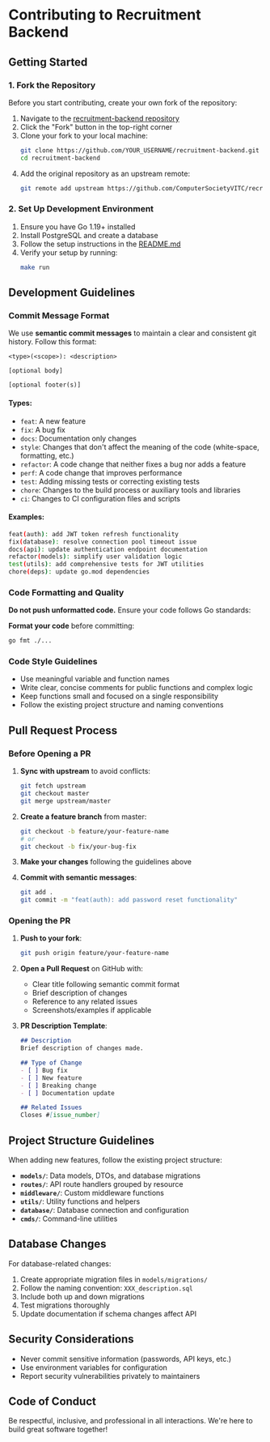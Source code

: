 # Contributing to Recruitment Backend

## Getting Started

### 1. Fork the Repository

Before you start contributing, create your own fork of the repository:

1. Navigate to the [recruitment-backend repository](https://github.com/ComputerSocietyVITC/recruitment-backend)
2. Click the "Fork" button in the top-right corner
3. Clone your fork to your local machine:
   ```bash
   git clone https://github.com/YOUR_USERNAME/recruitment-backend.git
   cd recruitment-backend
   ```
4. Add the original repository as an upstream remote:
   ```bash
   git remote add upstream https://github.com/ComputerSocietyVITC/recruitment-backend.git
   ```

### 2. Set Up Development Environment

1. Ensure you have Go 1.19+ installed
2. Install PostgreSQL and create a database
3. Follow the setup instructions in the [README.md](README.md)
4. Verify your setup by running:
   ```bash
   make run
   ```

## Development Guidelines

### Commit Message Format

We use **semantic commit messages** to maintain a clear and consistent git history. Follow this format:

```
<type>(<scope>): <description>

[optional body]

[optional footer(s)]
```

#### Types:
- `feat`: A new feature
- `fix`: A bug fix
- `docs`: Documentation only changes
- `style`: Changes that don't affect the meaning of the code (white-space, formatting, etc.)
- `refactor`: A code change that neither fixes a bug nor adds a feature
- `perf`: A code change that improves performance
- `test`: Adding missing tests or correcting existing tests
- `chore`: Changes to the build process or auxiliary tools and libraries
- `ci`: Changes to CI configuration files and scripts

#### Examples:
```bash
feat(auth): add JWT token refresh functionality
fix(database): resolve connection pool timeout issue
docs(api): update authentication endpoint documentation
refactor(models): simplify user validation logic
test(utils): add comprehensive tests for JWT utilities
chore(deps): update go.mod dependencies
```

### Code Formatting and Quality

**Do not push unformatted code.** Ensure your code follows Go standards:

**Format your code** before committing:
   ```bash
   go fmt ./...
   ```

### Code Style Guidelines

- Use meaningful variable and function names
- Write clear, concise comments for public functions and complex logic
- Keep functions small and focused on a single responsibility
- Follow the existing project structure and naming conventions

## Pull Request Process

### Before Opening a PR

1. **Sync with upstream** to avoid conflicts:
   ```bash
   git fetch upstream
   git checkout master
   git merge upstream/master
   ```

2. **Create a feature branch** from master:
   ```bash
   git checkout -b feature/your-feature-name
   # or
   git checkout -b fix/your-bug-fix
   ```

3. **Make your changes** following the guidelines above

4. **Commit with semantic messages**:
   ```bash
   git add .
   git commit -m "feat(auth): add password reset functionality"
   ```

### Opening the PR

1. **Push to your fork**:
   ```bash
   git push origin feature/your-feature-name
   ```

2. **Open a Pull Request** on GitHub with:
   - Clear title following semantic commit format
   - Brief description of changes
   - Reference to any related issues
   - Screenshots/examples if applicable

3. **PR Description Template**:
   ```markdown
   ## Description
   Brief description of changes made.

   ## Type of Change
   - [ ] Bug fix
   - [ ] New feature
   - [ ] Breaking change
   - [ ] Documentation update

   ## Related Issues
   Closes #[issue_number]
   ```

## Project Structure Guidelines

When adding new features, follow the existing project structure:

- **`models/`**: Data models, DTOs, and database migrations
- **`routes/`**: API route handlers grouped by resource
- **`middleware/`**: Custom middleware functions
- **`utils/`**: Utility functions and helpers
- **`database/`**: Database connection and configuration
- **`cmds/`**: Command-line utilities

## Database Changes

For database-related changes:

1. Create appropriate migration files in `models/migrations/`
2. Follow the naming convention: `XXX_description.sql`
3. Include both up and down migrations
4. Test migrations thoroughly
5. Update documentation if schema changes affect API

## Security Considerations

- Never commit sensitive information (passwords, API keys, etc.)
- Use environment variables for configuration
- Report security vulnerabilities privately to maintainers

## Code of Conduct

Be respectful, inclusive, and professional in all interactions. We're here to build great software together!